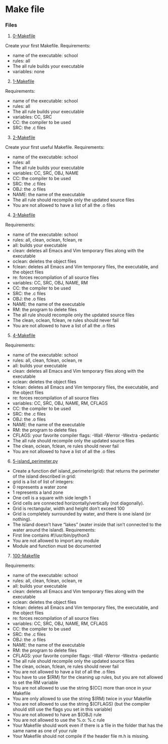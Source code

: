 # Make file

###  Files 

1. [0-Makefile](0-Makefile)

Create your first Makefile.
Requirements:
- name of the executable: school
- rules: all
- The all rule builds your executable
- variables: none

2. [1-Makefile](1-Makefile)

Requirements:
- name of the executable: school
- rules: all
- The all rule builds your executable
- variables: CC, SRC
- CC: the compiler to be used
- SRC: the .c files

3. [2-Makefile](2-Makefile)


Create your first useful Makefile.
Requirements:
- name of the executable: school
- rules: all
- The all rule builds your executable
- variables: CC, SRC, OBJ, NAME
- CC: the compiler to be used
- SRC: the .c files
- OBJ: the .o files
- NAME: the name of the executable
- The all rule should recompile only the updated source files
- You are not allowed to have a list of all the .o files

4. [3-Makefile](3-Makefile)

Requirements:
- name of the executable: school
- rules: all, clean, oclean, fclean, re
- all: builds your executable
- clean: deletes all Emacs and Vim temporary files along with the executable
- oclean: deletes the object files
- fclean: deletes all Emacs and Vim temporary files, the executable, and the object files
- re: forces recompilation of all source files
- variables: CC, SRC, OBJ, NAME, RM
- CC: the compiler to be used
- SRC: the .c files
- OBJ: the .o files
- NAME: the name of the executable
- RM: the program to delete files
- The all rule should recompile only the updated source files
- The clean, oclean, fclean, re rules should never fail
- You are not allowed to have a list of all the .o files

5. [4-Makefile](4-Makefile)

Requirements:
- name of the executable: school
- rules: all, clean, fclean, oclean, re
- all: builds your executable
- clean: deletes all Emacs and Vim temporary files along with the executable
- oclean: deletes the object files
- fclean: deletes all Emacs and Vim temporary files, the executable, and the object files
- re: forces recompilation of all source files
- variables: CC, SRC, OBJ, NAME, RM, CFLAGS
- CC: the compiler to be used
- SRC: the .c files
- OBJ: the .o files
- NAME: the name of the executable
- RM: the program to delete files
- CFLAGS: your favorite compiler flags: -Wall -Werror -Wextra -pedantic
- The all rule should recompile only the updated source files
- The clean, oclean, fclean, re rules should never fail
- You are not allowed to have a list of all the .o files

6. [5-island_perimeter.py](5-island_perimeter.py)
- Create a function def island_perimeter(grid): that returns the perimeter of the island described in grid:
- grid is a list of list of integers:
- 0 represents a water zone
- 1 represents a land zone
- One cell is a square with side length 1
- Grid cells are connected horizontally/vertically (not diagonally).
- Grid is rectangular, width and height don’t exceed 100
- Grid is completely surrounded by water, and there is one island (or nothing).
- The island doesn’t have “lakes” (water inside that isn’t connected to the water around the island).
Requirements:
- First line contains #!/usr/bin/python3
- You are not allowed to import any module
- Module and function must be documented

7. [100-Makefile](100-Makefile)

Requirements:

- name of the executable: school
- rules: all, clean, fclean, oclean, re
- all: builds your executable
- clean: deletes all Emacs and Vim temporary files along with the executable
- oclean: deletes the object files
- fclean: deletes all Emacs and Vim temporary files, the executable, and the object files
- re: forces recompilation of all source files
- variables: CC, SRC, OBJ, NAME, RM, CFLAGS
- CC: the compiler to be used
- SRC: the .c files
- OBJ: the .o files
- NAME: the name of the executable
- RM: the program to delete files
- CFLAGS: your favorite compiler flags: -Wall -Werror -Wextra -pedantic
- The all rule should recompile only the updated source files
- The clean, oclean, fclean, re rules should never fail
- You are not allowed to have a list of all the .o files
- You have to use $(RM) for the cleaning up rules, but you are not allowed to set the RM variable
- You are not allowed to use the string $(CC) more than once in your Makefile
- You are only allowed to use the string $(RM) twice in your Makefile
- You are not allowed to use the string $(CFLAGS) (but the compiler should still use the flags you set in this variable)
- You are not allowed to have an $(OBJ) rule
- You are not allowed to use the %.o: %.c rule
- Your Makefile should work even if there is a file in the folder that has the same name as one of your rule
- Your Makefile should not compile if the header file m.h is missing.

